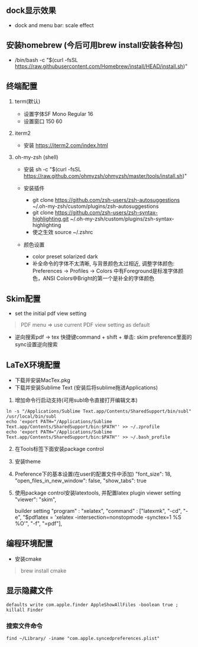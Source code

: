 ## dock显示效果
* dock and menu bar: scale effect

## 安装homebrew (今后可用brew install安装各种包)
* /bin/bash -c "$(curl -fsSL https://raw.githubusercontent.com/Homebrew/install/HEAD/install.sh)"


## 终端配置

1. term(默认)
	- 设置字体SF Mono Regular 16
	- 设置窗口 150 60

2. iterm2 
	- 安装 https://iterm2.com/index.html

3. oh-my-zsh (shell)
	- 安装 sh -c "$(curl -fsSL https://raw.github.com/ohmyzsh/ohmyzsh/master/tools/install.sh)"

	- 安装插件
		* git clone https://github.com/zsh-users/zsh-autosuggestions ~/.oh-my-zsh/custom/plugins/zsh-autosuggestions
		* git clone https://github.com/zsh-users/zsh-syntax-highlighting.git ~/.oh-my-zsh/custom/plugins/zsh-syntax-highlighting
		* 使之生效  source ~/.zshrc


	- 颜色设置
		* color preset solarized dark
		* 补全命令的字体不太清晰, 与背景颜色太过相近, 调整字体颜色: Preferences -> Profiles -> Colors 中有Foreground是标准字体颜色，ANSI Colors中Bright的第一个是补全的字体颜色

## Skim配置
* set the initial pdf view setting
> PDF menu => use current PDF view setting as default

* 逆向搜索pdf -> tex 快捷键command + shift + 单击: skim preference里面的sync设置逆向搜索

## LaTeX环境配置
* 下载并安装MacTex.pkg
* 下载并安装Sublime Text (安装后将sublime拖进Applications)

1. 增加命令行启动支持(可用subl命令直接打开编辑文本)
```
ln -s "/Applications/Sublime Text.app/Contents/SharedSupport/bin/subl" /usr/local/bin/subl
echo 'export PATH="/Applications/Sublime Text.app/Contents/SharedSupport/bin:$PATH"' >> ~/.zprofile
echo 'export PATH="/Applications/Sublime Text.app/Contents/SharedSupport/bin:$PATH"' >> ~/.bash_profile
```

2. 在Tools标签下面安装package control

3. 安装theme
    
4. Preference下的基本设置(在user的配置文件中添加)
	"font_size": 18,
    "open_files_in_new_window": false,
    "show_tabs": true

5. 使用package control安装latextools, 并配置latex plugin
	viewer setting
	"viewer": "skim",

	builder setting
	"program" : "xelatex",
	"command" : ["latexmk", "-cd", "-e", "$pdflatex = 'xelatex -intersection=nonstopmode -synctex=1 %S %O'", 
                 "-f", "=pdf"], 

## 编程环境配置
* 安装cmake 
> brew install cmake


## 显示隐藏文件
```
defaults write com.apple.finder AppleShowAllFiles -boolean true ; killall Finder
```

### 搜索文件命令
```
find ~/Library/ -iname "com.apple.syncedpreferences.plist"
```



